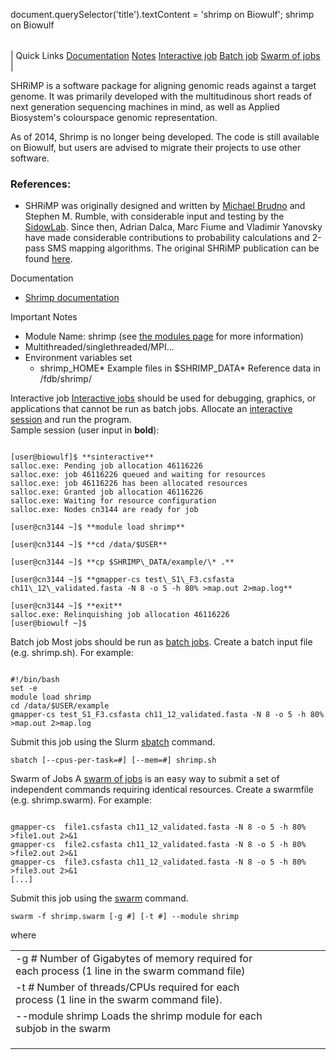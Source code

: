 

document.querySelector('title').textContent = 'shrimp on Biowulf';
shrimp on Biowulf


|  |
| --- |
| 
Quick Links
[Documentation](#doc)
[Notes](#notes)
[Interactive job](#int) 
[Batch job](#sbatch) 
[Swarm of jobs](#swarm) 
 |



SHRiMP is a software package for aligning genomic reads against a target genome. It was primarily developed with the multitudinous short reads of next generation sequencing machines in mind, as well as Applied Biosystem's colourspace genomic representation. 



As of 2014, Shrimp is no longer being developed. The code is still available on Biowulf, but users are advised to migrate their
projects to use other software.

### References:


* SHRiMP was originally designed and written by
[Michael Brudno](http://www.cs.toronto.edu/~brudno) and Stephen M. Rumble,
with considerable input and testing by the [SidowLab](http://mendel.stanford.edu/SidowLab).
Since then, Adrian Dalca, Marc Fiume and Vladimir Yanovsky
have made considerable contributions to probability calculations and 2-pass SMS mapping algorithms.
The original SHRiMP publication can be found [here](http://dx.doi.org/10.1371/journal.pcbi.1000386).


Documentation
* [Shrimp documentation](http://compbio.cs.toronto.edu/shrimp/)


Important Notes
* Module Name: shrimp (see [the modules page](/apps/modules.html) for more information)
* Multithreaded/singlethreaded/MPI...
* Environment variables set 
	+ shrimp\_HOME* Example files in $SHRIMP\_DATA* Reference data in /fdb/shrimp/



Interactive job
[Interactive jobs](/docs/userguide.html#int) should be used for debugging, graphics, or applications that cannot be run as batch jobs.
Allocate an [interactive session](/docs/userguide.html#int) and run the program.   
Sample session (user input in **bold**):



```

[user@biowulf]$ **sinteractive**
salloc.exe: Pending job allocation 46116226
salloc.exe: job 46116226 queued and waiting for resources
salloc.exe: job 46116226 has been allocated resources
salloc.exe: Granted job allocation 46116226
salloc.exe: Waiting for resource configuration
salloc.exe: Nodes cn3144 are ready for job

[user@cn3144 ~]$ **module load shrimp**

[user@cn3144 ~]$ **cd /data/$USER**

[user@cn3144 ~]$ **cp $SHRIMP\_DATA/example/\* .** 

[user@cn3144 ~]$ **gmapper-cs test\_S1\_F3.csfasta ch11\_12\_validated.fasta -N 8 -o 5 -h 80% >map.out 2>map.log**

[user@cn3144 ~]$ **exit**
salloc.exe: Relinquishing job allocation 46116226
[user@biowulf ~]$

```


Batch job
Most jobs should be run as [batch jobs](/docs/userguide.html#submit).
Create a batch input file (e.g. shrimp.sh). For example:



```

#!/bin/bash
set -e
module load shrimp
cd /data/$USER/example
gmapper-cs test_S1_F3.csfasta ch11_12_validated.fasta -N 8 -o 5 -h 80% >map.out 2>map.log

```

Submit this job using the Slurm [sbatch](/docs/userguide.html) command.



```
sbatch [--cpus-per-task=#] [--mem=#] shrimp.sh
```

Swarm of Jobs 
A [swarm of jobs](/apps/swarm.html) is an easy way to submit a set of independent commands requiring identical resources.
Create a swarmfile (e.g. shrimp.swarm). For example:



```

gmapper-cs  file1.csfasta ch11_12_validated.fasta -N 8 -o 5 -h 80% >file1.out 2>&1
gmapper-cs  file2.csfasta ch11_12_validated.fasta -N 8 -o 5 -h 80% >file2.out 2>&1
gmapper-cs  file3.csfasta ch11_12_validated.fasta -N 8 -o 5 -h 80% >file3.out 2>&1
[...]

```

Submit this job using the [swarm](/apps/swarm.html) command.



```
swarm -f shrimp.swarm [-g #] [-t #] --module shrimp
```

where


|  |  |  |  |  |  |
| --- | --- | --- | --- | --- | --- |
| -g *#*  Number of Gigabytes of memory required for each process (1 line in the swarm command file)
 | -t *#* Number of threads/CPUs required for each process (1 line in the swarm command file).
 | --module shrimp Loads the shrimp module for each subjob in the swarm 
 | |
 | |
 | |










